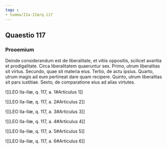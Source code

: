 ```yaml
---
tags : 
- Summa/IIa-IIæ/q.117
---
```


## Quaestio 117

### Prooemium

Deinde considerandum est de liberalitate, et vitiis oppositis, scilicet avaritia et prodigalitate. Circa liberalitatem quaeruntur sex. Primo, utrum liberalitas sit virtus. Secundo, quae sit materia eius. Tertio, de actu ipsius. Quarto, utrum magis ad eum pertineat dare quam recipere. Quinto, utrum liberalitas sit pars iustitiae. Sexto, de comparatione eius ad alias virtutes.

![[LEO IIa-IIæ, q. 117, a. 1#Articulus 1]]

![[LEO IIa-IIæ, q. 117, a. 2#Articulus 2]]

![[LEO IIa-IIæ, q. 117, a. 3#Articulus 3]]

![[LEO IIa-IIæ, q. 117, a. 4#Articulus 4]]

![[LEO IIa-IIæ, q. 117, a. 5#Articulus 5]]

![[LEO IIa-IIæ, q. 117, a. 6#Articulus 6]]

